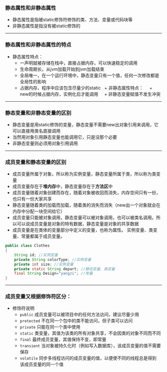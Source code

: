 ### 静态属性和非静态属性
  + 静态属性是指被static修饰符修饰的类、方法、变量或代码块等
  + 非静态属性是指没有被static修饰的
---
### 静态属性和非静态属性的特点
  + 静态属性特点：
    + 一声明就被存储在栈中，直接占据内存，可以快速稳定的调用
    + 生命周期长，从jvm加载开始到jvm加载结束
    + 全局唯一，在一个运行环境中，静态变量只有一个值，任何一次修改都是全局性的影响
    + 占据内存，程序中应该包含尽量少的static
  + 非静态属性特点：
    + new的时候占据内存，实例化后才能调用
    + 非静态变量赋值不发生冲突
---
### 静态变量和非静态变量的区别
  + 静态变量是用static修饰的变量，静态变量不需要new出对象引用来调用，它可以直接用类名直接调用
  + 当然用对象引用静态变量也能调用它，只是没那个必要
  + 非静态变量则必须用对象引用调用
---
### 成员变量和静态变量的区别
  + 成员变量所属于对象，所以称为实例变量，静态变量所属于类，所以称为类变量
  + 成员变量存在于**堆内存**中，静态变量存在于**方法区**中
  + 成员变量随着对象创建而存在，随着对象被收回而消失，内存空间只有一份，也只有一份大家共享<br>
  + 静态变量随着类的加载而加载，随着类的消失而消失（new出一个对象就会在内存中分配一块空间给它）
  + 成员变量只能被对象调用，静态变量可以被对象调用，也可以被类名调用。所以可以说成员变量是对象的特有数据，静态变量是对象的共享数据
  + 成员变量是在类体的变量部分中定义的变量，也称为属性。 实例变量、类变量、常量都属于成员变量。
```java
public class Clothes 
{ 
    String id; //实例变量 
    private String colorType; //实例变量 
    private int size; //实例变量 
    private static String depart; //静态变量、类变量 
    final String Design="yangzi"; //常量 
}
```
---
### 成员变量又根据修饰符区分：
  + 修饰符说明
    + `public` 成员变量可以被项目中的任何方法访问，建议尽量少用
    + `protected` 不在同一个包中的类不能访问，但子类可以访问
    + `private` 只能在同一个类中使用
    + `static` 类变量，其值为该类的所有对象共享，不会因类的对象不同而不同
    + `final` 最终成员变量，其值保持不变，即常量
    + `transient` 当对象被持久化时（例如写入数据库），该成员变量的值不需要保存
    + `volatile` 同步多线程访问的成员变量的值，以便使不同的线程总是得到 该成员变量的同一个值
